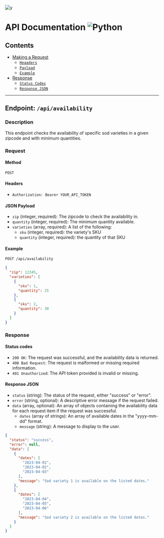 ![y](https://3023500.fs1.hubspotusercontent-na1.net/hub/3023500/hubfs/logos/super-sod-logo.png?width=245&name=super-sod-logo.png)
# API Documentation ![Python](https://img.shields.io/badge/Python-v3.9-blue?logo=python&style=flat)

## Contents
- [Making a Request](#Request)
  - [`Heaaders`](#headers)
  - [`Payload`](#json-payload)
  - [`Example`](#example)
- [Response](#commands)
  - [`Status Codes`](#status-code)
  - [`Response JSON`](#response-json)
***

## Endpoint: `/api/availability`

### Description

This endpoint checks the availability of specific sod varieties in a given zipcode and with minimum quantities.

### Request

#### Method

`POST`

#### Headers

- `Authorization: Bearer YOUR_API_TOKEN`

#### JSON Payload

- `zip` (integer, required): The zipcode to check the availability in.
- `quantity` (integer, required): The minimum quantity available.
- `varieties` (array, required): A list of the following:
  - `sku` (integer, required): the variety's SKU
  - `quantity` (integer, required): the quantity of that SKU

#### Example
```bash
POST /api/availability
```

```json
{
  "zip": 12345,
  "varieties": [
    {
      "sku": 1,
      "quantity": 25
    },
    {
      "sku": 2,
      "quantity": 30
    }
  ]
}

```

### Response

#### Status codes
- `200 OK`: The request was successful, and the availability data is returned.
- `400 Bad Request`: The request is malformed or missing required information.
- `401 Unauthorized`: The API token provided is invalid or missing.

#### Response JSON
- `status` (string): The status of the request, either "success" or "error".
- `error` (string, optional): A descriptive error message if the request failed.
- `data` (array, optional): An array of objects containing the availability data for each request item if the request was successful.
  - `dates` (array of strings): An array of available dates in the "yyyy-mm-dd" format.
  - `message` (string): A message to display to the user.

```json
{
  "status": "success",
  "error": null,
  "data": [
    {
      "dates": [
        "2023-04-01",
        "2023-04-02",
        "2023-04-03"
      ],
      "message": "Sod variety 1 is available on the listed dates."
    },
    {
      "dates": [
        "2023-04-04",
        "2023-04-05",
        "2023-04-06"
      ],
      "message": "Sod variety 2 is available on the listed dates."
    }
  ]
}

